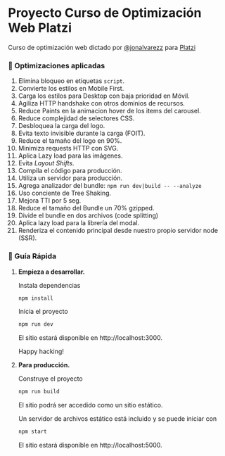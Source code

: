 # Proyecto Curso de Optimización Web Platzi

Curso de optimización web dictado por [@jonalvarezz](https://twitter.com/jonalvarezz) para [Platzi](https://platzi.com)

### 🚀 Optimizaciones aplicadas

1. Elimina bloqueo en etiquetas `script`.
1. Convierte los estilos en Mobile First.
1. Carga los estilos para Desktop con baja prioridad en Móvil.
1. Agiliza HTTP handshake con otros dominios de recursos.
1. Reduce Paints en la animacion hover de los items del carousel.
1. Reduce complejidad de selectores CSS.
1. Desbloquea la carga del logo.
1. Evita texto invisible durante la carga (FOIT).
1. Reduce el tamaño del logo en 90%.
1. Minimiza requests HTTP con SVG.
1. Aplica Lazy load para las imágenes.
1. Evita _Layout Shifts_.
1. Compila el código para producción.
1. Utiliza un servidor para producción.
1. Agrega analizador del bundle: `npm run dev|build -- --analyze`
1. Uso conciente de Tree Shaking.
1. Mejora TTI por 5 seg.
1. Reduce el tamaño del Bundle un 70% gzipped.
1. Divide el bundle en dos archivos (code splitting)
1. Aplica lazy load para la librería del modal.
1. Renderiza el contenido principal desde nuestro propio servidor node (SSR).

### 🤖 Guía Rápida

1.  **Empieza a desarrollar.**

    Instala dependencias

    ```sh
    npm install
    ```

    Inicia el proyecto

    ```sh
    npm run dev
    ```

    El sitio estará disponible en http://localhost:3000.

    Happy hacking!

1.  **Para producción.**

    Construye el proyecto

    ```sh
    npm run build
    ```

    El sitio podrá ser accedido como un sitio estático.

    Un servidor de archivos estático está incluido y se puede iniciar con

    ```sh
    npm start
    ```

    El sitio estará disponible en http://localhost:5000.
